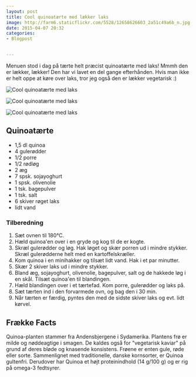 ```yaml
---
layout: post
title: Cool quinoatærte med lækker laks
image: http://farm6.staticflickr.com/5528/12658626603_2a51c49a6b_n.jpg
date: 2015-04-07 20:32
categories:
- Blogpost


---
```

Menuen stod i dag på tærte helt præcist quinoatærte med laks! Mmmh den er lækker, lækker! Den har vi lavet en del gange efterhånden. Hvis man ikke er helt oppe at køre over laks, tror jeg også den er lækker vegetarisk :)



![Cool quinoatærte med laks](http://farm3.staticflickr.com/2812/12658493775_423779e607.jpg)

![Cool quinoatærte med laks](http://farm4.staticflickr.com/3763/12658624223_e300268dcf.jpg)

![Cool quinoatærte med laks](http://farm8.staticflickr.com/7434/12658493635_3d0847d19c.jpg)

## Quinoatærte

- 1,5 dl quinoa
- 4 gulerødder
- 1/2 porre
- 1/2 rødløg
- 2 æg
- 7 spsk. sojayoghurt
- 1 spsk. olivenolie
- 1 tsk. bagepulver
- 1 tsk. salt
- 6 skiver røget laks
- lidt vand

### Tilberedning

1. Sæt ovnen til 180°C.
2. Hæld quinoa'en over i en gryde og kog til de er kogte.
3. Skræl gulerødder og løg. Hak løget og skær porren ud i mindre stykker. Skræl gulerødderne helt med en kartoffelskræller.
4. Kom quinoa i en minihakker og tilsæt lidt vand. Hak i et par minutter.
5. Skær 2 skiver laks ud i mindre stykker.
6. Bland æg, sojayoghurt, olivenolie, bagepulver, salt og de hakkede løg i en skål. Tilsæt quinoa'en til blandingen.
7. Hæld blandingen over i et tærtefad. Kom porre, gulerødder og laks på.
8. Sæt tærten ind i den forvarmede ovn, og bag den i 30 min.
9. Når tærten er færdig, pyntes den med de sidste skiver laks og evt. lidt kørvel.



## Frække Facts

Quinoa-planten stammer fra Andensbjergene i Sydamerika. Plantens frø er milde og
nøddeagtige i smagen. De kaldes også for "vegetarisk kaviar" på grund af deres
bløde og knasende konsistens. Frøene er enten gule, røde eller
sorte. Sammenlignet med traditionelle, danske kornsorter, er Quinoa gultenfri.
Derudover har Quinoa et højt proteinindhold (14 g/100 g) og er rig på omega-3
fedtsyrer.
